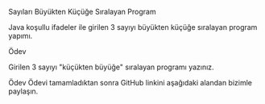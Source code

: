 Sayıları Büyükten Küçüğe Sıralayan Program


Java koşullu ifadeler ile girilen 3 sayıyı büyükten küçüğe sıralayan program yapımı.



Ödev


Girilen 3 sayıyı "küçükten büyüğe" sıralayan programı yazınız.



Ödev
Ödevi tamamladıktan sonra GitHub linkini aşağıdaki alandan bizimle paylaşın.
